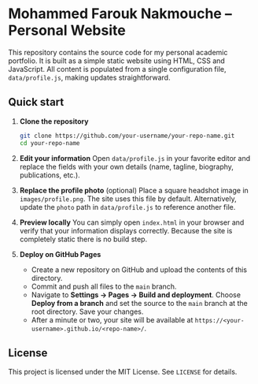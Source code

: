# Mohammed Farouk Nakmouche – Personal Website

This repository contains the source code for my personal academic portfolio. It is built as a simple
static website using HTML, CSS and JavaScript. All content is populated from a single
configuration file, `data/profile.js`, making updates straightforward.

## Quick start

1. **Clone the repository**
   ```sh
   git clone https://github.com/your-username/your-repo-name.git
   cd your-repo-name
   ```
2. **Edit your information**
   Open `data/profile.js` in your favorite editor and replace the fields with your own
   details (name, tagline, biography, publications, etc.).

3. **Replace the profile photo** (optional)
   Place a square headshot image in `images/profile.png`. The site uses this file by default.
   Alternatively, update the `photo` path in `data/profile.js` to reference another file.

4. **Preview locally**
   You can simply open `index.html` in your browser and verify that your information
   displays correctly. Because the site is completely static there is no build step.

5. **Deploy on GitHub Pages**
   - Create a new repository on GitHub and upload the contents of this directory.
   - Commit and push all files to the `main` branch.
   - Navigate to **Settings → Pages → Build and deployment**. Choose **Deploy from a branch**
     and set the source to the `main` branch at the root directory. Save your changes.
   - After a minute or two, your site will be available at `https://<your-username>.github.io/<repo-name>/`.

## License

This project is licensed under the MIT License. See `LICENSE` for details.